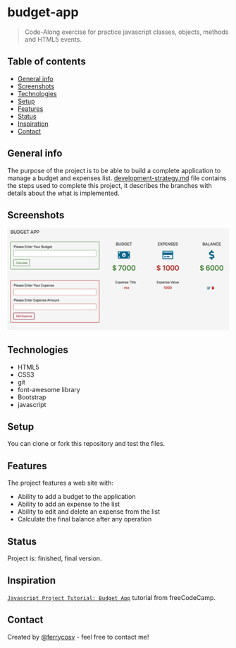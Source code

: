 # budget-app

> Code-Along exercise for practice javascript classes, objects, methods and HTML5 events.

## Table of contents
* [General info](#general-info)
* [Screenshots](#screenshots)
* [Technologies](#technologies)
* [Setup](#setup)
* [Features](#features)
* [Status](#status)
* [Inspiration](#inspiration)
* [Contact](#contact)

## General info
The purpose of the project is to be able to build a complete application to manage a budget and expenses list. [development-strategy.md](./development-strategy.md) file contains the steps used to complete this project, it describes the branches with details about the what is implemented.

## Screenshots
![Example screenshot](./screenshot.jpg)

## Technologies
* HTML5
* CSS3
* git
* font-awesome library
* Bootstrap
* javascript

## Setup
You can clone or fork this repository and test the files.

## Features
The project features a web site with:
* Ability to add a budget to the application
* Ability to add an expense to the list
* Ability to edit and delete an expense from the list
* Calculate the final balance after any operation

## Status
Project is: finished, final version.

## Inspiration
[`Javascript Project Tutorial: Budget App`](https://www.youtube.com/watch?v=m_HJ3juuFvo) tutorial from freeCodeCamp.

## Contact
Created by [@ferrycosv](www.github.com/ferrycosv) - feel free to contact me!